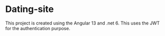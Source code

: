 # Dating-site

This project is created using the Angular 13 and .net 6. This uses the JWT for the authentication purpose.
